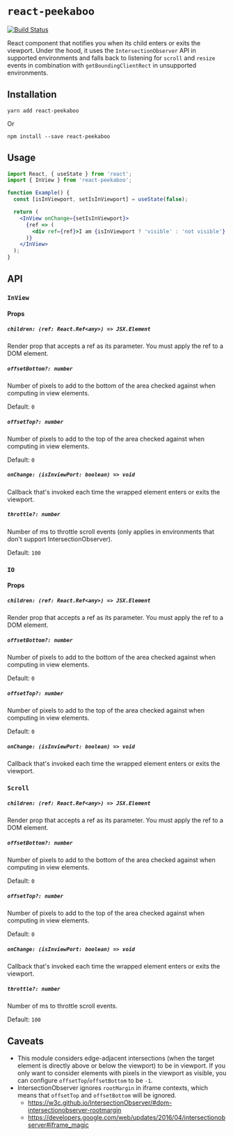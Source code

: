 # `react-peekaboo`

[![Build Status](https://cloud.drone.io/api/badges/wpj/react-peekaboo/status.svg)](https://cloud.drone.io/wpj/react-peekaboo)

React component that notifies you when its child enters or exits the viewport.
Under the hood, it uses the `IntersectionObserver` API in supported environments
and falls back to listening for `scroll` and `resize` events in combination with
`getBoundingClientRect` in unsupported environments.

## Installation

```
yarn add react-peekaboo
```

Or

```
npm install --save react-peekaboo
```

## Usage

```jsx
import React, { useState } from 'react';
import { InView } from 'react-peekaboo';

function Example() {
  const [isInViewport, setIsInViewport] = useState(false);

  return (
    <InView onChange={setIsInViewport}>
      {ref => (
        <div ref={ref}>I am {isInViewport ? 'visible' : 'not visible'}.</div>
      )}
    </InView>
  );
}
```

## API

### `InView`

#### Props

##### `children: (ref: React.Ref<any>) => JSX.Element`

Render prop that accepts a ref as its parameter. You must apply the ref to a DOM
element.

##### `offsetBottom?: number`

Number of pixels to add to the bottom of the area checked against when computing
in view elements.

Default: `0`

##### `offsetTop?: number`

Number of pixels to add to the top of the area checked against when computing in
view elements.

Default: `0`

##### `onChange: (isInviewPort: boolean) => void`

Callback that's invoked each time the wrapped element enters or exits the
viewport.

##### `throttle?: number`

Number of ms to throttle scroll events (only applies in environments that don't
support IntersectionObserver).

Default: `100`

### `IO`

#### Props

##### `children: (ref: React.Ref<any>) => JSX.Element`

Render prop that accepts a ref as its parameter. You must apply the ref to a DOM
element.

##### `offsetBottom?: number`

Number of pixels to add to the bottom of the area checked against when computing
in view elements.

Default: `0`

##### `offsetTop?: number`

Number of pixels to add to the top of the area checked against when computing in
view elements.

Default: `0`

##### `onChange: (isInviewPort: boolean) => void`

Callback that's invoked each time the wrapped element enters or exits the
viewport.

### `Scroll`

##### `children: (ref: React.Ref<any>) => JSX.Element`

Render prop that accepts a ref as its parameter. You must apply the ref to a DOM
element.

##### `offsetBottom?: number`

Number of pixels to add to the bottom of the area checked against when computing
in view elements.

Default: `0`

##### `offsetTop?: number`

Number of pixels to add to the top of the area checked against when computing in
view elements.

Default: `0`

##### `onChange: (isInviewPort: boolean) => void`

Callback that's invoked each time the wrapped element enters or exits the
viewport.

##### `throttle?: number`

Number of ms to throttle scroll events.

Default: `100`

## Caveats

- This module considers edge-adjacent intersections (when the target element is
  directly above or below the viewport) to be in viewport. If you only want to
  consider elements with pixels in the viewport as visible, you can configure
  `offsetTop`/`offsetBottom` to be `-1`.
- IntersectionObserver ignores `rootMargin` in iframe contexts, which means that
  `offsetTop` and `offsetBottom` will be ignored.
  - https://w3c.github.io/IntersectionObserver/#dom-intersectionobserver-rootmargin
  - https://developers.google.com/web/updates/2016/04/intersectionobserver#iframe_magic
